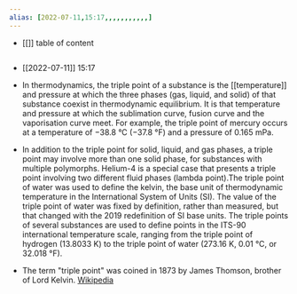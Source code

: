 ```yaml
---
alias: [2022-07-11,15:17,,,,,,,,,,,]
---
```

- [[]]
table of content
```toc
```

- [[2022-07-11]] 15:17
- In thermodynamics, the triple point of a substance is the [[temperature]] and pressure at which the three phases (gas, liquid, and solid) of that substance coexist in thermodynamic equilibrium. It is that temperature and pressure at which the sublimation curve, fusion curve and the vaporisation curve meet. For example, the triple point of mercury occurs at a temperature of −38.8 °C (−37.8 °F) and a pressure of 0.165 mPa.

- In addition to the triple point for solid, liquid, and gas phases, a triple point may involve more than one solid phase, for substances with multiple polymorphs. Helium-4 is a special case that presents a triple point involving two different fluid phases (lambda point).The triple point of water was used to define the kelvin, the base unit of thermodynamic temperature in the International System of Units (SI). The value of the triple point of water was fixed by definition, rather than measured, but that changed with the 2019 redefinition of SI base units. The triple points of several substances are used to define points in the ITS-90 international temperature scale, ranging from the triple point of hydrogen (13.8033 K) to the triple point of water (273.16 K, 0.01 °C, or 32.018 °F).

- The term "triple point" was coined in 1873 by James Thomson, brother of Lord Kelvin.
[Wikipedia](https://en.wikipedia.org/wiki/Triple%20point)
